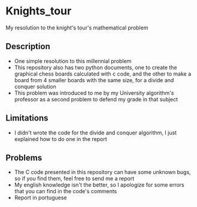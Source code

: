 # Knights_tour
My resolution to the knight's tour's mathematical problem

## Description
 - One simple resolution to this millennial problem
 - This repository also has two python documents, one to create the graphical chess boards calculated with c code, and the other to make a board from 4 smaller boards with the same size, for a divide and conquer solution
 - This problem was introduced to me by my University algorithm's professor as a second problem to defend my grade in that subject

## Limitations
 - I didn't wrote the code for the divide and conquer algorithm, I just explained how to do one in the report

## Problems
 - The C code presented in this repository can have some unknown bugs, so if you find them, feel free to send me a report 
 - My english knowledge isn't the better, so I apologize for some errors that you can find in the code's comments
 - Report in portuguese
